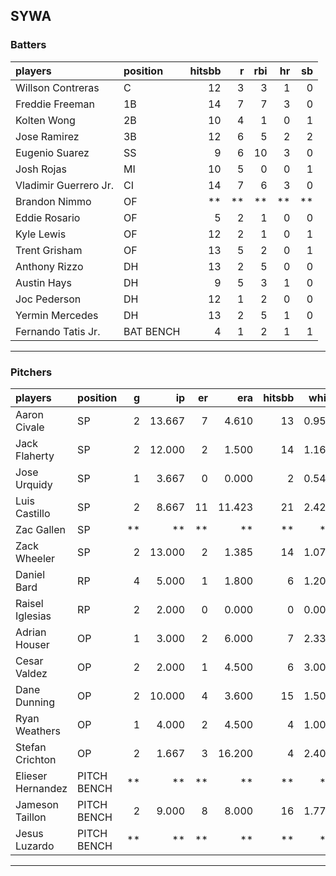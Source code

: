 ## SYWA

### Batters

 
|players               |position  | hitsbb|  r| rbi| hr| sb| 
|:---------------------|:---------|------:|--:|---:|--:|--:| 
|Willson Contreras     |C         |     12|  3|   3|  1|  0| 
|Freddie Freeman       |1B        |     14|  7|   7|  3|  0| 
|Kolten Wong           |2B        |     10|  4|   1|  0|  1| 
|Jose Ramirez          |3B        |     12|  6|   5|  2|  2| 
|Eugenio Suarez        |SS        |      9|  6|  10|  3|  0| 
|Josh Rojas            |MI        |     10|  5|   0|  0|  1| 
|Vladimir Guerrero Jr. |CI        |     14|  7|   6|  3|  0| 
|Brandon Nimmo         |OF        |     **| **|  **| **| **| 
|Eddie Rosario         |OF        |      5|  2|   1|  0|  0| 
|Kyle Lewis            |OF        |     12|  2|   1|  0|  1| 
|Trent Grisham         |OF        |     13|  5|   2|  0|  1| 
|Anthony Rizzo         |DH        |     13|  2|   5|  0|  0| 
|Austin Hays           |DH        |      9|  5|   3|  1|  0| 
|Joc Pederson          |DH        |     12|  1|   2|  0|  0| 
|Yermin Mercedes       |DH        |     13|  2|   5|  1|  0| 
|Fernando Tatis Jr.    |BAT BENCH |      4|  1|   2|  1|  1| 


* * *

### Pitchers

 
|players           |position    |  g|     ip| er|    era| hitsbb|  whip| so|  w| sv| 
|:-----------------|:-----------|--:|------:|--:|------:|------:|-----:|--:|--:|--:| 
|Aaron Civale      |SP          |  2| 13.667|  7|  4.610|     13| 0.951| 14|  1|  0| 
|Jack Flaherty     |SP          |  2| 12.000|  2|  1.500|     14| 1.167| 13|  2|  0| 
|Jose Urquidy      |SP          |  1|  3.667|  0|  0.000|      2| 0.545|  4|  0|  0| 
|Luis Castillo     |SP          |  2|  8.667| 11| 11.423|     21| 2.423| 14|  0|  0| 
|Zac Gallen        |SP          | **|     **| **|     **|     **|    **| **| **| **| 
|Zack Wheeler      |SP          |  2| 13.000|  2|  1.385|     14| 1.077| 17|  0|  0| 
|Daniel Bard       |RP          |  4|  5.000|  1|  1.800|      6| 1.200|  5|  0|  1| 
|Raisel Iglesias   |RP          |  2|  2.000|  0|  0.000|      0| 0.000|  4|  1|  1| 
|Adrian Houser     |OP          |  1|  3.000|  2|  6.000|      7| 2.333|  3|  0|  0| 
|Cesar Valdez      |OP          |  2|  2.000|  1|  4.500|      6| 3.000|  3|  0|  0| 
|Dane Dunning      |OP          |  2| 10.000|  4|  3.600|     15| 1.500|  9|  0|  0| 
|Ryan Weathers     |OP          |  1|  4.000|  2|  4.500|      4| 1.000|  0|  0|  0| 
|Stefan Crichton   |OP          |  2|  1.667|  3| 16.200|      4| 2.400|  0|  0|  0| 
|Elieser Hernandez |PITCH BENCH | **|     **| **|     **|     **|    **| **| **| **| 
|Jameson Taillon   |PITCH BENCH |  2|  9.000|  8|  8.000|     16| 1.778| 12|  0|  0| 
|Jesus Luzardo     |PITCH BENCH | **|     **| **|     **|     **|    **| **| **| **| 


* * *


